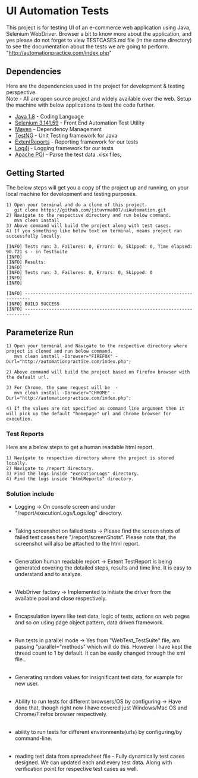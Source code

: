 # UI Automation Tests
This project is for testing UI of an e-commerce web application using Java, Selenium WebDriver. Browser a bit to know more about the application, and yes please do not forget to view TESTCASES.md file (in the same directory) to see the documentation about the tests we are going to perform. "http://automationpractice.com/index.php"


## Dependencies

Here are the dependencies used in the project for development & testing perspective. 
<br/> Note - All are open source project and widely available over the web. Setup the machine with below applications to test the code further.

* [Java 1.8](https://www.java.com/en/) - Coding Language
* [Selenium 3.141.59](https://selenium.dev/documentation/en/) - Front End Automation Test Utility
* [Maven](https://maven.apache.org/) - Dependency Management
* [TestNG](https://testng.org/doc/) - Unit Testing framework for Java 
* [ExtentReports](http://extentreports.com/) - Reporting framework for our tests
* [Log4j](https://logging.apache.org/log4j/2.x/) - Logging framework for our tests
* [Apache POI](https://poi.apache.org/) - Parse the test data .xlsx files,


## Getting Started

The below steps will get you a copy of the project up and running, on your local machine for development and testing purposes. 

```
1) Open your terminal and do a clone of this project.
   git clone https://github.com/jituvrma007/uiAutomation.git
2) Navigate to the respective directory and run below command.
   mvn clean install
3) Above command will build the project along with test cases.
4) If you something like below text on terminal, means project ran successfully locally. 
````
````
[INFO] Tests run: 3, Failures: 0, Errors: 0, Skipped: 0, Time elapsed: 90.721 s - in TestSuite
[INFO]
[INFO] Results:
[INFO]
[INFO] Tests run: 3, Failures: 0, Errors: 0, Skipped: 0
[INFO]
[INFO]

[INFO] ------------------------------------------------------------------------
[INFO] BUILD SUCCESS
[INFO] ------------------------------------------------------------------------
````


## Parameterize Run 
 

```
1) Open your terminal and Navigate to the respective directory where project is cloned and run below command.
   mvn clean install -Dbrowser="FIREFOX" -Durl="http://automationpractice.com/index.php";
   
2) Above command will build the project based on Firefox browser with the default url.

3) For Chrome, the same request will be  -
   mvn clean install -Dbrowser="CHROME" -Durl="http://automationpractice.com/index.php";

4) If the values are not specified as command line argument then it will pick up the default "homepage" url and Chrome browser for execution.
```

### Test Reports
Here are a below steps to get a human readable html report.

```
1) Navigate to respective directory where the project is stored locally.
2) Navigate to /report directory.
3) Find the logs inside "executionLogs" directory.
4) Find the logs inside "htmlReports" directory.
````

### Solution include

* Logging -> On console screen and under "/report/executionLogs/Logs.log" directory.
</br></br>

* Taking screenshot on failed tests -> Please find the screen shots of failed test cases here "/report/screenShots".
  Please note that, the screenshot will also be attached to the html report.
</br></br>

* Generation human readable report -> Extent TestReport is being generated covering the detailed steps, results and time line. It is easy to understand and to analyze.
</br></br>

* WebDriver factory -> Implemented to initiate the driver from the available pool and close respectively. 
</br></br>

* Encapsulation layers like test data, logic of tests, actions on web pages and so on using page object pattern, data driven framework.
</br></br>

* Run tests in parallel mode -> Yes from "WebTest_TestSuite" file, am passing "parallel="methods" which will do this. 
However I have kept the thread count to 1 by default. It can be easily changed through the xml file..
</br></br>

* Generating random values for insignificant test data, for example for new user.
</br></br>

* Ability to run tests for different browsers/OS by configuring -> Have done that, though right now I have covered just Windows/Mac OS and Chrome/Firefox browser respectively.
</br></br>

* ability to run tests for different environments(urls) by configuring/by command-line.
</br></br>

* reading test data from spreadsheet file - Fully dynamically test cases designed. 
We can updated each and every test data. Along with verification point for respective test cases as well.
